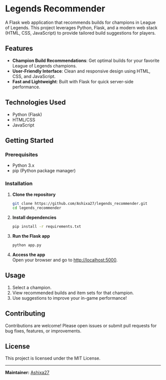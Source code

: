 # Legends Recommender

A Flask web application that recommends builds for champions in League of Legends. This project leverages Python, Flask, and a modern web stack (HTML, CSS, JavaScript) to provide tailored build suggestions for players.

## Features

- **Champion Build Recommendations**: Get optimal builds for your favorite League of Legends champions.
- **User-Friendly Interface**: Clean and responsive design using HTML, CSS, and JavaScript.
- **Fast and Lightweight**: Built with Flask for quick server-side performance.

## Technologies Used

- Python (Flask)
- HTML/CSS
- JavaScript

## Getting Started

### Prerequisites

- Python 3.x
- pip (Python package manager)

### Installation

1. **Clone the repository**
    ```bash
    git clone https://github.com/Ashixa27/legends_recommender.git
    cd legends_recommender
    ```

2. **Install dependencies**
    ```bash
    pip install -r requirements.txt
    ```

3. **Run the Flask app**
    ```bash
    python app.py
    ```

4. **Access the app**  
    Open your browser and go to [http://localhost:5000](http://localhost:5000).

## Usage

1. Select a champion.
2. View recommended builds and item sets for that champion.
3. Use suggestions to improve your in-game performance!

## Contributing

Contributions are welcome! Please open issues or submit pull requests for bug fixes, features, or improvements.

## License

This project is licensed under the MIT License.

---

**Maintainer:** [Ashixa27](https://github.com/Ashixa27)